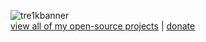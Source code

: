 ![tre1kbanner](https://i1.sndcdn.com/visuals-bmee9IVSALR5pzBu-Bzn0Iw-t1240x260.jpg)  
[view all of my open-source projects](https://pipe.b3log.org/blogs/zxkmm/articles/2023/11/24/1700793549819) | [donate](http://ys-g.ysepan.com/317882943/014668272/kOQmsrm58246L525KPHJ07/when_user_click_donate.jpg)

